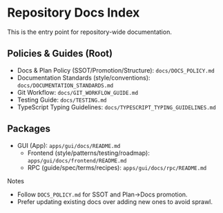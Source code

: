 # Repository Docs Index

This is the entry point for repository-wide documentation.

## Policies & Guides (Root)

- Docs & Plan Policy (SSOT/Promotion/Structure): `docs/DOCS_POLICY.md`
- Documentation Standards (style/conventions): `docs/DOCUMENTATION_STANDARDS.md`
- Git Workflow: `docs/GIT_WORKFLOW_GUIDE.md`
- Testing Guide: `docs/TESTING.md`
- TypeScript Typing Guidelines: `docs/TYPESCRIPT_TYPING_GUIDELINES.md`

## Packages

- GUI (App): `apps/gui/docs/README.md`
  - Frontend (style/patterns/testing/roadmap): `apps/gui/docs/frontend/README.md`
  - RPC (guide/spec/terms/recipes): `apps/gui/docs/rpc/README.md`

Notes

- Follow `DOCS_POLICY.md` for SSOT and Plan→Docs promotion.
- Prefer updating existing docs over adding new ones to avoid sprawl.
